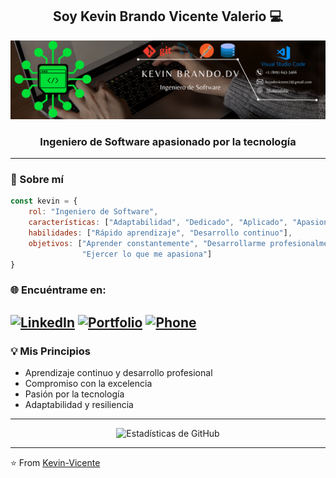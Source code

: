 <div>
    <h2 align="center">Soy Kevin Brando Vicente Valerio 💻</h2>
</div>
<img src=https://github.com/BrandoHanma/Proyecto-web/blob/2e0e4c5ddbe3187d00dff76344b774206ae8b70e/Proyecto-web/assets/img/bgkevinDv.png>
<h3 align="center">Ingeniero de Software apasionado por la tecnología</h3>

---

### 🚀 Sobre mí

```javascript
const kevin = {
    rol: "Ingeniero de Software",
    características: ["Adaptabilidad", "Dedicado", "Aplicado", "Apasionado"],
    habilidades: ["Rápido aprendizaje", "Desarrollo continuo"],
    objetivos: ["Aprender constantemente", "Desarrollarme profesionalmente",
                "Ejercer lo que me apasiona"]
}
```

### 🌐 Encuéntrame en:

[![LinkedIn](https://img.shields.io/badge/LinkedIn-Kevin_Vicente-0077B5?style=flat&logo=linkedin&logoColor=white&labelColor=101010)](https://www.linkedin.com/in/kevin-brando-vicente-205421242?utm_source=share&utm_campaign=share_via&utm_content=profile&utm_medium=android_app)
[![Portfolio](https://img.shields.io/badge/Portfolio-Kevin_Vicente-47CCCC?style=flat&logo=google-chrome&logoColor=white&labelColor=101010)](https://tourmaline-beijinho-58d77e.netlify.app)
[![Phone](https://img.shields.io/badge/Phone-WhatsApp-25D366?style=flat&logo=whatsapp&logoColor=white&labelColor=101010)](https://wa.me/18096433466)
---

### 💡 Mis Principios

- Aprendizaje continuo y desarrollo profesional
- Compromiso con la excelencia
- Pasión por la tecnología
- Adaptabilidad y resiliencia

---

<div align="center">
    <img src="https://github-readme-stats.vercel.app/api?BrandoHanma=KevinBrando.Dv&show_icons=true&theme=radical" alt="Estadísticas de GitHub">
</div>

---

⭐️ From [Kevin-Vicente](https://github.com/BrandoHanma)
